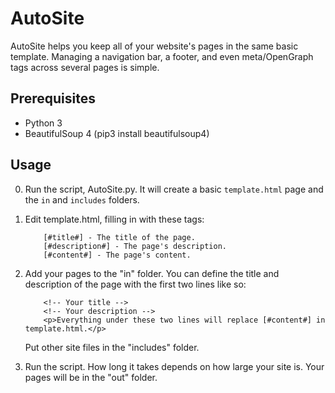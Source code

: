 # AutoSite
AutoSite helps you keep all of your website's pages in the same basic template. Managing a navigation bar, a footer, and even meta/OpenGraph tags across several pages is simple.
## Prerequisites
   - Python 3
   - BeautifulSoup 4 (pip3 install beautifulsoup4)
## Usage
0. Run the script, AutoSite.py. It will create a basic `template.html` page and the `in` and `includes` folders.
1. Edit template.html, filling in with these tags:

           [#title#] - The title of the page.
           [#description#] - The page's description.
           [#content#] - The page's content.
           
2. Add your pages to the "in" folder.
      You can define the title and description of the page with the first two lines like so:
           
           <!-- Your title -->
           <!-- Your description -->
           <p>Everything under these two lines will replace [#content#] in template.html.</p>
              
    Put other site files in the "includes" folder.
3. Run the script. How long it takes depends on how large your site is. Your pages will be in the "out" folder.
